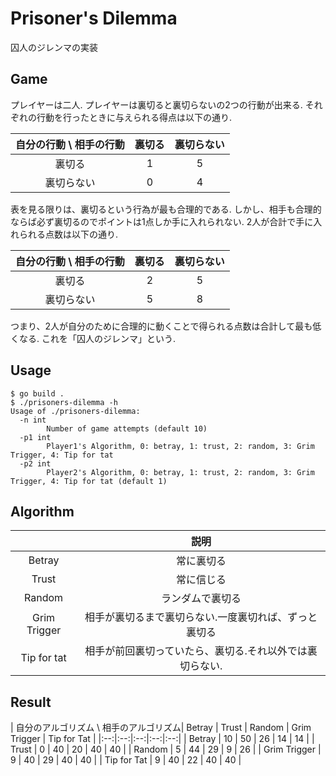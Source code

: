 # Prisoner's Dilemma

囚人のジレンマの実装

## Game

プレイヤーは二人.
プレイヤーは裏切ると裏切らないの2つの行動が出来る.
それぞれの行動を行ったときに与えられる得点は以下の通り.

| 自分の行動 \ 相手の行動 | 裏切る | 裏切らない |
|:--:|:--:|:--:|
| 裏切る     | 1 | 5 |
| 裏切らない | 0 | 4 |

表を見る限りは、裏切るという行為が最も合理的である.
しかし、相手も合理的ならば必ず裏切るのでポイントは1点しか手に入れられない.
2人が合計で手に入れられる点数は以下の通り.

| 自分の行動 \ 相手の行動 | 裏切る | 裏切らない |
|:--:|:--:|:--:|
| 裏切る     | 2 | 5 |
| 裏切らない | 5 | 8 |

つまり、2人が自分のために合理的に動くことで得られる点数は合計して最も低くなる.
これを「囚人のジレンマ」という.


## Usage

```
$ go build .
$ ./prisoners-dilemma -h
Usage of ./prisoners-dilemma:
  -n int
        Number of game attempts (default 10)
  -p1 int
        Player1's Algorithm, 0: betray, 1: trust, 2: random, 3: Grim Trigger, 4: Tip for tat
  -p2 int
        Player2's Algorithm, 0: betray, 1: trust, 2: random, 3: Grim Trigger, 4: Tip for tat (default 1)
```

## Algorithm

| | 説明 |
|:--:|:--:|
| Betray | 常に裏切る |
| Trust  | 常に信じる |
| Random | ランダムで裏切る |
| Grim Trigger | 相手が裏切るまで裏切らない.一度裏切れば、ずっと裏切る |
| Tip for tat | 相手が前回裏切っていたら、裏切る.それ以外では裏切らない. |

## Result

| 自分のアルゴリズム \ 相手のアルゴリズム| Betray | Trust | Random | Grim Trigger | Tip for Tat |
|:--:|:--:|:--:|:--:|:--:|
| Betray | 10 | 50 | 26 | 14 | 14 |
| Trust | 0 | 40 | 20 | 40 | 40 |
| Random | 5 | 44 | 29 | 9 | 26 |
| Grim Trigger | 9 | 40 | 29 | 40 | 40 |
| Tip for Tat | 9 | 40 | 22 | 40 | 40 |
